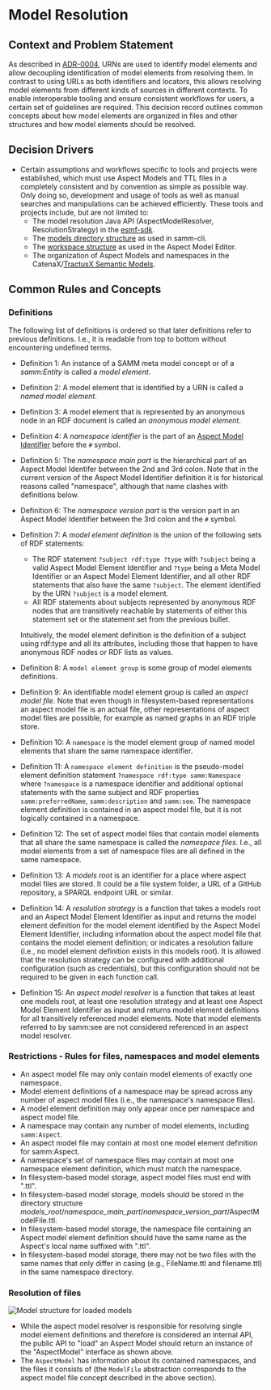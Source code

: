 # Model Resolution

## Context and Problem Statement

As described in [ADR-0004](0004-urn-as-identifiers.md), URNs are used to identify model elements and
allow decoupling identification of model elements from resolving them. In contrast to using URLs as
both identifiers and locators, this allows resolving model elements from different kinds of sources
in different contexts. To enable interoperable tooling and ensure consistent workflows for users, a
certain set of guidelines are required. This decision record outlines common concepts about how
model elements are organized in files and other structures and how model elements should be
resolved.

## Decision Drivers

* Certain assumptions and workflows specific to tools and projects were established, which must use
  Aspect Models and TTL files in a completely consistent and by convention as simple as possible
  way. Only doing so, development and usage of tools as well as manual searches and manipulations
  can be achieved efficiently. These tools and projects include, but are not limited to:
  * The model resolution Java API (AspectModelResolver, ResolutionStrategy) in the
    [esmf-sdk](https://github.com/eclipse-esmf/esmf-sdk).
  * The [models directory
    structure](https://eclipse-esmf.github.io/esmf-developer-guide/tooling-guide/samm-cli.html#models-directory-structure)
    as used in samm-cli.
  * The [workspace structure](https://eclipse-esmf.github.io/ame-guide/namespace/workspace.html) as
    used in the Aspect Model Editor.
  * The organization of Aspect Models and namespaces in the CatenaX/[TractusX Semantic
    Models](https://github.com/eclipse-tractusx/sldt-semantic-models/).

## Common Rules and Concepts

### Definitions

The following list of definitions is ordered so that later definitions refer to previous
definitions. I.e., it is readable from top to bottom without encountering undefined terms.

* Definition 1: An instance of a SAMM meta model concept or of a _samm:Entity_ is called a _model
  element_.
* Definition 2: A model element that is identified by a URN is called a _named model element_.
* Definition 3: A model element that is represented by an anonymous node in an RDF document is
  called an _anonymous model element_.
* Definition 4: A _namespace identifier_ is the part of an [Aspect Model
  Identifier](https://eclipse-esmf.github.io/samm-specification/snapshot/namespaces.html#aspect-model-element-identifiers-definition)
  before the `#` symbol.
* Definition 5: The _namespace main part_ is the hierarchical part of an Aspect Model Identifer
  between the 2nd and 3rd colon. Note that in the current version of the Aspect Model Identifier
  definition it is for historical reasons called "namespace", although that name clashes with
  definitions below.
* Definition 6: The _namespace version part_ is the version part in an Aspect Model Identifier
  between the 3rd colon and the `#` symbol.
* Definition 7: A _model element definition_ is the union of the following sets of RDF statements:
    * The RDF statement `?subject rdf:type ?type` with `?subject` being a valid Aspect Model Element
      Identifier and `?type` being a Meta Model Identifier or an Aspect Model Element Identifier,
      and all other RDF statements that also have the same `?subject`. The element identified by the
      URN `?subject` is a model element.
    * All RDF statements about subjects represented by anonymous RDF nodes that are transitively
      reachable by statements of either this statement set or the statement set from the previous
      bullet.

  Intuitively, the model element definition is the definition of a subject using rdf:type and all
  its attributes, including those that happen to have anonymous RDF nodes or RDF lists as values.
* Definition 8: A `model element group` is some group of model elements definitions. 
* Definition 9: An identifiable model element group is called an _aspect model file_. Note that even
  though in filesystem-based representations an aspect model file is an actual file, other
  representations of aspect model files are possible, for example as named graphs in an RDF triple
  store.
* Definition 10: A `namespace` is the model element group of named model elements that share the
  same namespace identifier.
* Definition 11: A `namespace element definition` is the pseudo-model element definition statement
  `?namespace rdf:type samm:Namespace` where `?namespace` is a namespace identifier and additional
  optional statements with the same subject and RDF properties `samm:preferredName`,
  `samm:description` and `samm:see`. The namespace element definition is contained in an aspect
  model file, but it is not logically contained in a namespace.
* Definition 12: The set of aspect model files that contain model elements that all share the same
  namespace is called the _namespace files_. I.e., all model elements from a set of namespace files
  are all defined in the same namespace.
* Definition 13: A _models root_ is an identifier for a place where aspect model files are stored.
  It could be a file system folder, a URL of a GitHub repository, a SPARQL endpoint URL or similar.
* Definition 14: A _resolution strategy_ is a function that takes a models root and an Aspect Model
  Element Identifier as input and returns the model element definition for the model element
  identified by the Aspect Model Element Identifier, including information about the aspect model
  file that contains the model element definition; or indicates a resolution failure (i.e., no model
  element definition exists in this models root). It is allowed that the resolution strategy can be
  configured with additional configuration (such as credentials), but this configuration should not
  be required to be given in each function call.
* Definition 15: An _aspect model resolver_ is a function that takes at least one models root, at
  least one resolution strategy and at least one Aspect Model Element Identifier as input and
  returns model element definitions for all transitively referenced model elements. Note that model
  elements referred to by samm:see are not considered referenced in an aspect model resolver.

### Restrictions - Rules for files, namespaces and model elements

* An aspect model file may only contain model elements of exactly one namespace.
* Model element definitions of a namespace may be spread across any number of aspect model files
  (i.e., the namespace's namespace files).
* A model element definition may only appear once per namespace and aspect model file.
* A namespace may contain any number of model elements, including `samm:Aspect`.
* An aspect model file may contain at most one model element definition for samm:Aspect.
* A namespace's set of namespace files may contain at most one namespace element definition, which must match the namespace.
* In filesystem-based model storage, aspect model files must end with ".ttl".
* In filesystem-based model storage, models should be stored in the directory structure
  _models_root_/_namespace_main_part_/_namespace_version_part_/AspectModelFile.ttl.
* In filesystem-based model storage, the namespace file containing an Aspect model element
  definition should have the same name as the Aspect's local name suffixed with ".ttl".
* In filesystem-based model storage, there may not be two files with the same names that only differ in casing
  (e.g., FileName.ttl and filename.ttl) in the same namespace directory.

### Resolution of files

![Model structure for loaded models](0007-model-resolution.svg)

* While the aspect model resolver is responsible for resolving single model element definitions and
  therefore is considered an internal API, the public API to "load" an Aspect Model should return an
  instance of the "AspectModel" interface as shown above.
* The `AspectModel` has information about its contained namespaces, and the files it consists of
  (the `ModelFile` abstraction corresponds to the aspect model file concept described in the above
  section).

